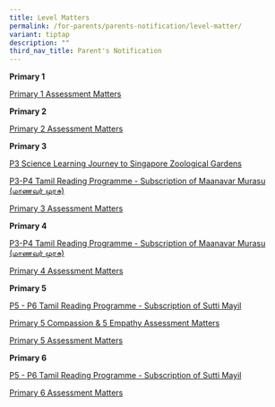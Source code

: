 ```yaml
---
title: Level Matters
permalink: /for-parents/parents-notification/level-matter/
variant: tiptap
description: ""
third_nav_title: Parent's Notification
---
```

<p><strong>Primary 1</strong>
</p>
<p><a href="/files/School Matter/P1_Assessment_Matters__Semester_1.pdf" rel="noopener noreferrer nofollow" target="_blank">Primary 1 Assessment Matters</a>
</p>
<p></p>
<p><strong>Primary 2</strong>
</p>
<p><a href="/files/School Matter/P2_Assessment_Matters__Semester_1.pdf" rel="noopener noreferrer nofollow" target="_blank">Primary 2 Assessment Matters</a>
</p>
<p></p>
<p><strong>Primary 3</strong>
</p>
<p><a href="/files/School Matter/letter_P3_LJ_Zoo_6_Feb_2024.pdf" rel="noopener noreferrer nofollow" target="_blank">P3 Science Learning Journey to Singapore Zoological Gardens</a>
</p>
<p><a href="/files/School Matter/TL_Newspaper_Maanavar_Murasu__Letter_to_Parent_2024.pdf" rel="noopener noreferrer nofollow" target="_blank">P3-P4 Tamil Reading Programme - Subscription of Maanavar Murasu (மாணவர் முரசு)</a>
</p>
<p><a href="/files/School Matter/2024_P3_Assessment_Matters__WA1.pdf" rel="noopener noreferrer nofollow" target="_blank">Primary 3 Assessment Matters</a>
</p>
<p></p>
<p><strong>Primary 4</strong>
</p>
<p><a href="/files/School Matter/TL_Newspaper_Maanavar_Murasu__Letter_to_Parent_2024.pdf" rel="noopener noreferrer nofollow" target="_blank">P3-P4 Tamil Reading Programme - Subscription of Maanavar Murasu (மாணவர் முரசு)</a>
</p>
<p><a href="/files/School Matter/2024_P4_Assessment_Matters__WA1.pdf" rel="noopener noreferrer nofollow" target="_blank">Primary 4 Assessment Matters</a>
</p>
<p></p>
<p><strong>Primary 5</strong>
</p>
<p><a href="/files/School Matter/TL_Mag__Sutti_Mayil___Letter_to_Parent_2024.pdf" rel="noopener noreferrer nofollow" target="_blank">P5 - P6 Tamil Reading Programme - Subscription of Sutti Mayil</a>
</p>
<p><a href="/files/School Matter/2024_P5_Assessment_Matters__WA1updated2Feb.pdf" rel="noopener noreferrer nofollow" target="_blank">Primary 5 Compassion &amp; 5 Empathy Assessment Matters</a>
</p>
<p><a href="/files/School Matter/2024_P5_Assessment_Matters__WA1.pdf" rel="noopener noreferrer nofollow" target="_blank">Primary 5 Assessment Matters</a>
</p>
<p></p>
<p><strong>Primary 6</strong>
</p>
<p><a href="/files/School Matter/TL_Mag__Sutti_Mayil___Letter_to_Parent_2024.pdf" rel="noopener noreferrer nofollow" target="_blank">P5 - P6 Tamil Reading Programme - Subscription of Sutti Mayil</a>
</p>
<p><a href="/files/School Matter/2024_P6_Assessment_Matters_WA1.pdf" rel="noopener noreferrer nofollow" target="_blank">Primary 6 Assessment Matters</a>
</p>
<p></p>